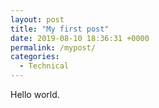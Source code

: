 ```yaml
---
layout: post
title: "My first post"
date: 2019-08-10 18:36:31 +0000
permalink: /mypost/
categories:
  - Technical
---
```


Hello world.
